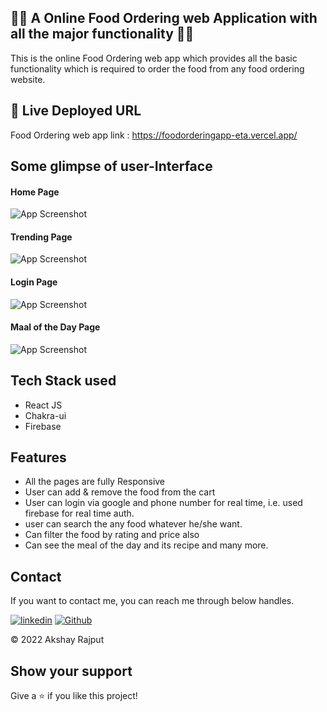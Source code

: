 
## 🧑‍🍳 A Online Food Ordering web Application with all the major functionality 🧑‍🍳

This is the online Food Ordering web app which provides all the basic functionality which is required to order the food from any food ordering website.
## 🔗 Live Deployed URL
Food Ordering web app link : https://foodorderingapp-eta.vercel.app/

## Some glimpse of user-Interface

#### Home Page

![App Screenshot](https://i.ibb.co/9svbRHM/Screenshot-259.png)



#### Trending Page

![App Screenshot](https://i.ibb.co/SVbgT92/Screenshot-260.png)



#### Login Page

![App Screenshot](https://i.ibb.co/qmK3wvK/Screenshot-261.png)



#### Maal of the Day Page

![App Screenshot](https://i.ibb.co/MD4KTmk/Screenshot-262.png)

## Tech Stack used

 - React JS
 - Chakra-ui
 - Firebase

 

## Features

- All the pages are fully Responsive
- User can add & remove the food from the cart
- User can login via google and phone number for real time, i.e. used firebase for real time auth.
- user can search the any food whatever he/she want.
- Can filter the food by rating and price also
- Can see the meal of the day and its recipe and many more. 



## Contact

If you want to contact me, you can reach me through below handles.

[![linkedin](https://img.shields.io/badge/Akshay_Rajput-0077B5?style=for-the-badge&logo=linkedin&logoColor=white)](https://www.linkedin.com/in/akshay-rajput-422794220/)
[![Github](https://img.shields.io/badge/Akshay_Rajput-20232A?style=for-the-badge&logo=Github&logoColor=white)](https://github.com/actuallyakshay)

© 2022 Akshay Rajput



## Show your support

Give a ⭐️ if you like this project!
